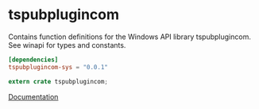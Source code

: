 # tspubplugincom #
Contains function definitions for the Windows API library tspubplugincom. See winapi for types and constants.

```toml
[dependencies]
tspubplugincom-sys = "0.0.1"
```

```rust
extern crate tspubplugincom;
```

[Documentation](https://retep998.github.io/doc/tspubplugincom/)
